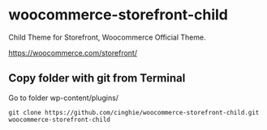 # woocommerce-storefront-child

Child Theme for Storefront, Woocommerce Official Theme.

https://woocommerce.com/storefront/


## Copy folder with git from Terminal

Go to folder wp-content/plugins/

```
git clone https://github.com/cinghie/woocommerce-storefront-child.git woocommerce-storefront-child
```
